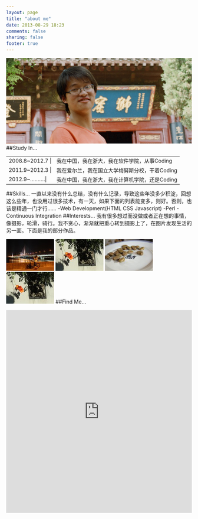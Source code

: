 ```yaml
---
layout: page
title: "about me"
date: 2013-08-29 18:23
comments: false
sharing: false
footer: true
---
```

![My Poem](/images/about/me.jpg)
##Study In…
<table>
	<tr>
		<td>2008.8~2012.7 | </td>
		<td>我在中国，我在浙大，我在软件学院，从事Coding</td>
	</tr>
	<tr>
		<td>2011.9~2012.3 | </td>
		<td>我在爱尔兰，我在国立大学梅努斯分校，干着Coding</td>
	</tr>
	<tr>
		<td>2012.9~……….| </td>
		<td>我在中国，我在浙大，我在计算机学院，还是Coding</td>
	</tr>
</table>
##Skills…
一直以来没有什么总结，没有什么记录，导致这些年没多少积淀，回想这么些年，也没用过很多技术，有一天，如果下面的列表能变多，则好。否则，也该是精通一门才行……
-Web Development(HTML CSS Javascript)
-Perl
-Continuous Integration
##Interests…
我有很多想过而没做或者正在想的事情，像摄影，轮滑，骑行。我不贪心，渐渐就把重心转到摄影上了，在图片发现生活的另一面。下面是我的部分作品。  
	
<a href="/images/about/pic2.jpg" class="fancybox" rel="gallery" title="摄于杭州钱塘江大桥"><img src="/images/about/pic2_m.jpg" /></a>
<a href="/images/about/pic4.jpg" class="fancybox" rel="gallery" title="摄于杭州云栖竹径"><img src="/images/about/pic4_m.jpg" /></a>
<a href="/images/about/pic5.jpg" class="fancybox" rel="gallery" title="摄于绍兴孔乙己酒家"><img src="/images/about/pic5_m.jpg" /></a>
<a href="/images/about/pic4.jpg" class="fancybox" rel="gallery" title="摄于杭州云栖竹径"><img src="/images/about/pic4_m.jpg" /></a>
##Find Me...
<iframe width="100%" height="550" class="share_self"  frameborder="0" scrolling="no" src="http://widget.weibo.com/weiboshow/index.php?language=&width=0&height=550&fansRow=2&ptype=1&speed=0&skin=1&isTitle=1&noborder=0&isWeibo=0&isFans=0&uid=2623841475&verifier=a98ab59c&dpc=1"></iframe>

 

